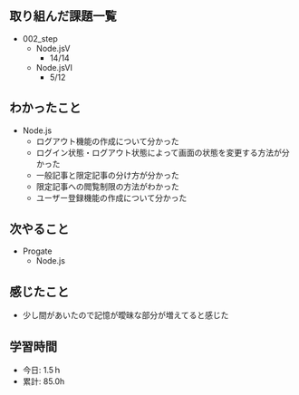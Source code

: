 ## 取り組んだ課題一覧
- 002_step
  - Node.jsⅤ
    - 14/14
  - Node.jsⅥ
    - 5/12
 
   
## わかったこと
- Node.js
  - ログアウト機能の作成について分かった
  - ログイン状態・ログアウト状態によって画面の状態を変更する方法が分かった
  - 一般記事と限定記事の分け方が分かった
  - 限定記事への閲覧制限の方法がわかった
  - ユーザー登録機能の作成について分かった
 
## 次やること
- Progate
  - Node.js
    
## 感じたこと
- 少し間があいたので記憶が曖昧な部分が増えてると感じた
  
## 学習時間
- 今日: 1.5ｈ
- 累計: 85.0h
